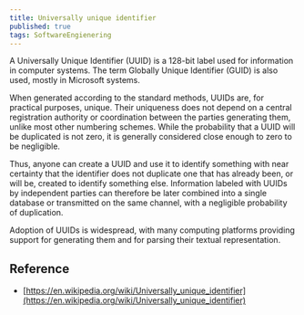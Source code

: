 ```yaml
---
title: Universally unique identifier
published: true
tags: SoftwareEngienering
---
```


A Universally Unique Identifier (UUID) is a 128-bit label used for information
in computer systems. The term Globally Unique Identifier (GUID) is also used,
mostly in Microsoft systems.

When generated according to the standard methods, UUIDs are, for practical
purposes, unique. Their uniqueness does not depend on a central registration
authority or coordination between the parties generating them, unlike most other
numbering schemes. While the probability that a UUID will be duplicated is not
zero, it is generally considered close enough to zero to be negligible.

Thus, anyone can create a UUID and use it to identify something with near
certainty that the identifier does not duplicate one that has already been, or
will be, created to identify something else. Information labeled with UUIDs by
independent parties can therefore be later combined into a single database or
transmitted on the same channel, with a negligible probability of duplication.

Adoption of UUIDs is widespread, with many computing platforms providing support
for generating them and for parsing their textual representation.

## Reference

- [https://en.wikipedia.org/wiki/Universally_unique_identifier](https://en.wikipedia.org/wiki/Universally_unique_identifier)
